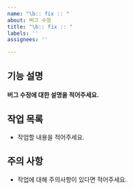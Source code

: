 ```yaml
---
name: "\b:: fix :: "
about: 버그 수정
title: "\b:: fix :: "
labels: ''
assignees: ''

---
```


## 기능 설명
#### 버그 수정에 대한 설명을 적어주세요.

## 작업 목록 
- 작업할 내용을 적어주세요.

## 주의 사항
- 작업에 대해 주의사항이 있다면 적어주세요.
